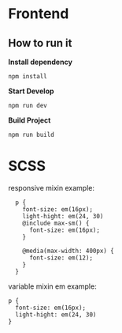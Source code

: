 # Frontend

## How to run it

**Install dependency**
```
npm install
```

**Start Develop**
```
npm run dev
```

**Build Project**
```
npm run build
```

# SCSS

responsive mixin
  example:

```
  p {
    font-size: em(16px);
    light-hight: em(24, 30)
    @include max-sm() {
      font-size: em(16px);
    }

    @media(max-width: 400px) {
      font-size: em(12);
    }
  }
```

variable mixin em
  example:
  ```
  p {
    font-size: em(16px);
    light-hight: em(24, 30)
  }
  ```
